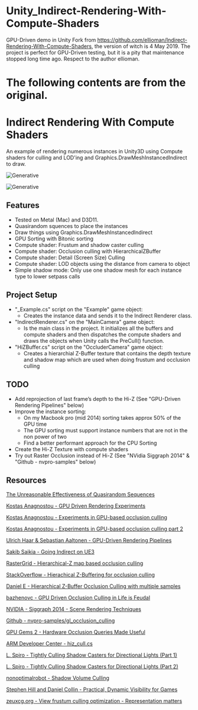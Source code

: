 # Unity_Indirect-Rendering-With-Compute-Shaders
GPU-Driven demo in Unity
Fork from https://github.com/ellioman/Indirect-Rendering-With-Compute-Shaders, the version of witch is 4 May 2019.
The project is perfect for GPU-Driven testing, but it is a pity that maintenance stopped long time ago. Respect to the author ellioman.

# The following contents are from the original.

Indirect Rendering With Compute Shaders
========

An example of rendering numerous instances in Unity3D using Compute shaders for culling and LOD'ing and Graphics.DrawMeshInstancedIndirect to draw.

![Generative](https://raw.githubusercontent.com/ellioman/Indirect-Rendering-With-Compute-Shaders/master/Gifs/IndirectRendering_01_Culling.gif)

![Generative](https://raw.githubusercontent.com/ellioman/Indirect-Rendering-With-Compute-Shaders/master/Gifs/IndirectRendering_02_LOD.gif)


## Features

- Tested on Metal (Mac) and D3D11.
- Quasirandom squences to place the instances
- Draw things using Graphics.DrawMeshInstancedIndirect
- GPU Sorting with Bitonic sorting
- Compute shader: Frustum and shadow caster culling 
- Compute shader: Occlusion culling with HierarchicalZBuffer
- Compute shader: Detail (Screen Size) Culling
- Compute shader: LOD objects using the distance from camera to object
- Simple shadow mode: Only use one shadow mesh for each instance type to lower setpass calls

## Project Setup
- "_Example.cs" script on the "Example" game object:
	- Creates the instance data and sends it to the Indirect Renderer class.
- "IndirectRenderer.cs" on the "MainCamera" game object:
	- Is the main class in the project. It initializes all the buffers and compute shaders and then dispatches the compute shaders and draws the objects when Unity calls the PreCull() function.
- "HiZBuffer.cs" script on the "OccluderCamera" game object:
	- Creates a hierarchial Z-Buffer texture that contains the depth texture and shadow map which are used when doing frustum and occlusion culling

## TODO
- Add reprojection of last frame’s depth to the Hi-Z (See "GPU-Driven Rendering Pipelines" below)
- Improve the instance sorting:
	- On my Macbook pro (mid 2014) sorting takes approx 50% of the GPU time
	- The GPU sorting must support instance numbers that are not in the non power of two 
	- Find a better performant approach for the CPU Sorting
- Create the Hi-Z Texture with compute shaders
- Try out Raster Occlusion instead of Hi-Z (See "NVidia Siggraph 2014" & "Github - nvpro-samples" below)

## Resources

[The Unreasonable Effectiveness of Quasirandom Sequences](http://extremelearning.com.au/unreasonable-effectiveness-of-quasirandom-sequences/)

[Kostas Anagnostou - GPU Driven Rendering Experiments](http://bit.ly/Kostas-GPUDrivenRenderingExperiments)

[Kostas Anagnostou - Experiments in GPU-based occlusion culling](https://interplayoflight.wordpress.com/2017/11/15/experiments-in-gpu-based-occlusion-culling/)

[Kostas Anagnostou - Experiments in GPU-based occlusion culling part 2](https://interplayoflight.wordpress.com/2018/01/15/experiments-in-gpu-based-occlusion-culling-part-2-multidrawindirect-and-mesh-lodding/)

[Ulrich Haar & Sebastian Aaltonen - GPU-Driven Rendering Pipelines](http://advances.realtimerendering.com/s2015/aaltonenhaar_siggraph2015_combined_final_footer_220dpi.pdf)

[Sakib Saikia - Going Indirect on UE3](https://sakibsaikia.github.io/graphics/2017/08/18/Going-Indirect-On-UE3.html)

[RasterGrid - Hierarchical-Z map based occlusion culling](http://rastergrid.com/blog/2010/10/hierarchical-z-map-based-occlusion-culling/)

[StackOverflow - Hierachical Z-Buffering for occlusion culling](https://gamedev.stackexchange.com/questions/112155/hierachical-z-buffering-for-occlusion-culling)

[Daniel E - Hierarchical Z-Buffer Occlusion Culling with multiple samples](https://www.gamedev.net/blogs/entry/2249535-hierarchical-z-buffer-occlusion-culling-updated-07152011/)

[bazhenovc -  GPU Driven Occlusion Culling in Life is Feudal ](https://bazhenovc.github.io/blog/post/gpu-driven-occlusion-culling-slides-lif/)

[NVIDIA - Siggraph 2014 - Scene Rendering Techniques](http://on-demand.gputechconf.com/siggraph/2014/presentation/SG4117-OpenGL-Scene-Rendering-Techniques.pdf)

[Github - nvpro-samples/gl_occlusion_culling](https://github.com/nvpro-samples/gl_occlusion_culling)

[GPU Gems 2 - Hardware Occlusion Queries Made Useful](https://developer.nvidia.com/gpugems/GPUGems2/gpugems2_chapter06.html)

[ARM Developer Center - hiz_cull.cs](https://arm-software.github.io/opengl-es-sdk-for-android/hiz__cull_8cs_source.html)

[L. Spiro - Tightly Culling Shadow Casters for Directional Lights (Part 1)](http://lspiroengine.com/?p=153)

[L. Spiro - Tightly Culling Shadow Casters for Directional Lights (Part 2)](http://lspiroengine.com/?p=187)

[nonoptimalrobot - Shadow Volume Culling](https://nonoptimalrobot.wordpress.com/2012/04/19/shadow-volume-culling/)

[Stephen Hill and Daniel Collin - Practical, Dynamic Visibility for Games](https://blog.selfshadow.com/publications/practical-visibility/)

[zeuxcg.org - View frustum culling optimization - Representation matters](https://zeuxcg.org/2009/03/15/view-frustum-culling-optimization-representation-matters/)


